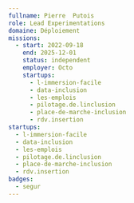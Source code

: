 ```yaml
---
fullname: Pierre  Putois
role: Lead Experimentations
domaine: Déploiement
missions:
  - start: 2022-09-18
    end: 2025-12-01
    status: independent
    employer: Octo
    startups:
      - l-immersion-facile
      - data-inclusion
      - les-emplois
      - pilotage.de.linclusion
      - place-de-marche-inclusion
      - rdv.insertion
startups:
  - l-immersion-facile
  - data-inclusion
  - les-emplois
  - pilotage.de.linclusion
  - place-de-marche-inclusion
  - rdv.insertion
badges:
  - segur
---
```

